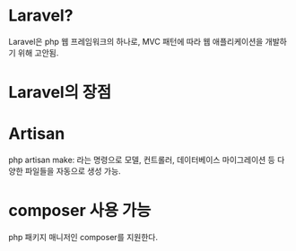 Laravel?
===========
Laravel은 php 웹 프레임워크의 하나로, MVC 패턴에 따라 웹 애플리케이션을 개발하기 위해 고안됨.


Laravel의 장점
============

# Artisan
php artisan make: 라는 명령으로 모델, 컨트롤러, 데이터베이스 마이그레이션 등 다양한 파일들을 자동으로 생성 가능.
# composer 사용 가능
php 패키지 매니저인 composer를 지원한다. 
